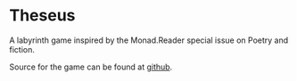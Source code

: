 Theseus
=======

A labyrinth game inspired by the Monad.Reader special issue on Poetry and fiction.

Source for the game can be found at [github](https://github.com/benjaminfjones/theseus).
